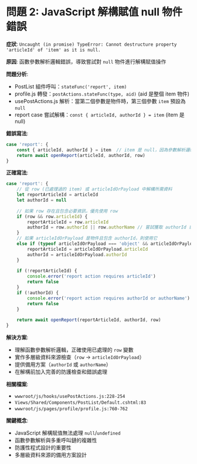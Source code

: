 # 問題 2: JavaScript 解構賦值 null 物件錯誤

**症狀**: `Uncaught (in promise) TypeError: Cannot destructure property 'articleId' of 'item' as it is null.`

**原因**: 函數參數解析邏輯錯誤，導致嘗試對 `null` 物件進行解構賦值操作

**問題分析**:
- PostList 組件呼叫：`stateFunc('report', item)` 
- profile.js 轉發：`postActions.stateFunc(type, aid)` (aid 是整個 item 物件)
- usePostActions.js 解析：當第二個參數是物件時，第三個參數 `item` 預設為 `null`
- report case 嘗試解構：`const { articleId, authorId } = item` (item 是 null)

**錯誤寫法**:
```javascript
case 'report': {
    const { articleId, authorId } = item  // item 是 null，因為參數解析邏輯問題
    return await openReport(articleId, authorId, row)
}
```

**正確寫法**:
```javascript
case 'report': {
    // 從 row (已處理過的 item) 或 articleIdOrPayload 中解構所需資料
    let reportArticleId = articleId
    let authorId = null
    
    // 如果 row 存在且包含必要資訊，優先使用 row
    if (row && row.articleId) {
        reportArticleId = row.articleId
        authorId = row.authorId || row.authorName // 嘗試獲取 authorId 或 authorName
    }
    // 如果 articleIdOrPayload 是物件且包含 authorId，則使用它
    else if (typeof articleIdOrPayload === 'object' && articleIdOrPayload.authorId) {
        reportArticleId = articleIdOrPayload.articleId
        authorId = articleIdOrPayload.authorId
    }
    
    if (!reportArticleId) {
        console.error('report action requires articleId')
        return false
    }
    if (!authorId) {
        console.error('report action requires authorId or authorName')
        return false
    }
    
    return await openReport(reportArticleId, authorId, row)
}
```

**解決方案**: 
- 理解函數參數解析邏輯，正確使用已處理的 `row` 變數
- 實作多層級資料來源檢查（`row` → `articleIdOrPayload`）
- 提供備用方案（`authorId` 或 `authorName`）
- 在解構前加入完善的防護檢查和錯誤處理

**相關檔案**: 
- `wwwroot/js/hooks/usePostActions.js:228-254`
- `Views/Shared/Components/PostList/Default.cshtml:83`
- `wwwroot/js/pages/profile/profile.js:760-762`

**關鍵概念**:
- JavaScript 解構賦值無法處理 `null`/`undefined`
- 函數參數解析與多重呼叫鏈的複雜性
- 防護性程式設計的重要性
- 多層級資料來源的備用方案設計